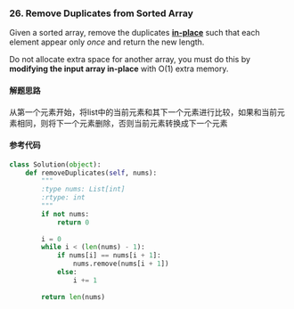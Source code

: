 ### 26. Remove Duplicates from Sorted Array

Given a sorted array, remove the duplicates [**in-place**](https://en.wikipedia.org/wiki/In-place_algorithm) such that each element appear only *once* and return the new length.

Do not allocate extra space for another array, you must do this by **modifying the input array in-place** with O(1) extra memory.

#### 解题思路

从第一个元素开始，将list中的当前元素和其下一个元素进行比较，如果和当前元素相同，则将下一个元素删除，否则当前元素转换成下一个元素

#### 参考代码

```python
class Solution(object):
    def removeDuplicates(self, nums):
        """
        :type nums: List[int]
        :rtype: int
        """
        if not nums:
            return 0
        
        i = 0
        while i < (len(nums) - 1):
            if nums[i] == nums[i + 1]:
                nums.remove(nums[i + 1])
            else:
                i += 1
                
        return len(nums)
```

